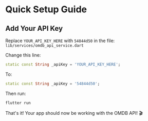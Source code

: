 # Quick Setup Guide

## Add Your API Key

Replace `YOUR_API_KEY_HERE` with `54844d50` in the file:
`lib/services/omdb_api_service.dart`

Change this line:
```dart
static const String _apiKey = 'YOUR_API_KEY_HERE';
```

To:
```dart
static const String _apiKey = '54844d50';
```

Then run:
```bash
flutter run
```

That's it! Your app should now be working with the OMDB API! 🎬
